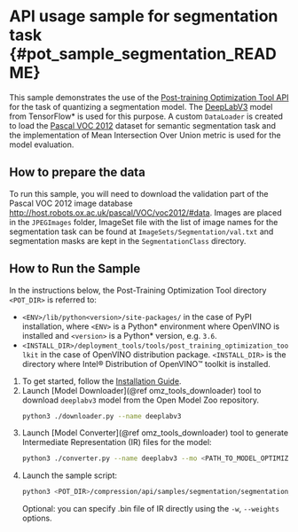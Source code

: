# API usage sample for segmentation task {#pot_sample_segmentation_README}

This sample demonstrates the use of the [Post-training Optimization Tool API](../../compression/api/README.md) for the task of quantizing a segmentation model.
The [DeepLabV3](https://github.com/openvinotoolkit/open_model_zoo/blob/master/models/public/deeplabv3/deeplabv3.md) model from TensorFlow* is used for this purpose.
A custom `DataLoader` is created to load the [Pascal VOC 2012](http://host.robots.ox.ac.uk/pascal/VOC/voc2012/) dataset for semantic segmentation task 
and the implementation of Mean Intersection Over Union metric is used for the model evaluation.

## How to prepare the data

To run this sample, you will need to download the validation part of the Pascal VOC 2012 image database http://host.robots.ox.ac.uk/pascal/VOC/voc2012/#data.
Images are placed in the `JPEGImages` folder, ImageSet file with the list of image names for the segmentation task can be found at `ImageSets/Segmentation/val.txt` 
and segmentation masks are kept in the `SegmentationClass` directory.


## How to Run the Sample
In the instructions below, the Post-Training Optimization Tool directory `<POT_DIR>` is referred to:
 - `<ENV>/lib/python<version>/site-packages/` in the case of PyPI installation, where `<ENV>` is a Python* 
 environment where OpenVINO is installed and `<version>` is a Python* version, e.g. `3.6`.
 - `<INSTALL_DIR>/deployment_tools/tools/post_training_optimization_toolkit` in the case of OpenVINO distribution package. 
`<INSTALL_DIR>` is the directory where Intel&reg; Distribution of OpenVINO&trade; toolkit is installed.

1. To get started, follow the [Installation Guide](docs/InstallationGuide.md).
2. Launch [Model Downloader](@ref omz_tools_downloader) tool to download `deeplabv3` model from the Open Model Zoo repository.
   ```sh
   python3 ./downloader.py --name deeplabv3
   ```
3. Launch [Model Converter](@ref omz_tools_downloader) tool to generate Intermediate Representation (IR) files for the model:
   ```sh
   python3 ./converter.py --name deeplabv3 --mo <PATH_TO_MODEL_OPTIMIZER>/mo.py
   ```
4. Launch the sample script:
   ```sh
   python3 <POT_DIR>/compression/api/samples/segmentation/segmentation_sample.py -m <PATH_TO_IR_XML> -d <VOCdevkit/VOC2012/JPEGImages> --imageset-file <VOCdevkit/VOC2012/ImageSets/Segmentation/val.txt> --mask-dir <VOCdevkit/VOC2012/SegmentationClass>
   ```
   Optional: you can specify .bin file of IR directly using the `-w`, `--weights` options.
